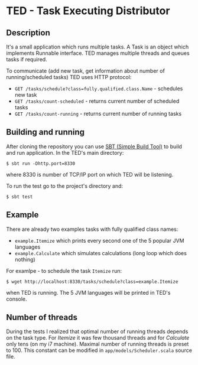 TED - Task Executing Distributor
================================

Description
-----------

It's a small application which runs multiple tasks. A Task is an object which implements Runnable interface. TED manages multiple threads and queues tasks if required.

To communicate (add new task, get information about number of running/scheduled tasks) TED uses HTTP protocol:

* `GET /tasks/schedule?class=fully.qualified.class.Name` - schedules new task
* `GET /tasks/count-scheduled` - returns current number of scheduled tasks 
* `GET /tasks/count-running` - returns current number of running tasks

Building and running
--------------------

After cloning the repository you can use [SBT (Simple Build Tool)](http://www.scala-sbt.org/) to build and run application. In the TED's main directory:

    $ sbt run -Dhttp.port=8330
    
where 8330 is number of TCP/IP port on which TED will be listening.

To run the test go to the project's directory and:

    $ sbt test

Example
-------

There are already two examples tasks with fully qualified class names:

* `example.Itemize` which prints every second one of the 5 popular JVM languages
* `example.Calculate` which simulates calculations (long loop which does nothing)

For examlpe - to schedule the task `Itemize` run:

    $ wget http://localhost:8330/tasks/schedule?class=example.Itemize

when TED is running. The 5 JVM languages will be printed in TED's console.

Number of threads
-----------------

During the tests I realized that optimal number of running threads depends on the task type. For *Itemize* it was few thousand threads and for *Calculate* only tens (on my i7 machine).
Maximal number of running threads is preset to 100. This constant can be modified in `app/models/Scheduler.scala` source file.